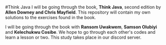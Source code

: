 #Think Java
I will be going through the book, **Think Java**, second edition by **Allen Downey and Chris Mayfield**. This repository will contain my own solutions to the exercises found in the book.

I will be going through the book with **Ransom Uwakwem**, **Samson Olubiyi** and **Kelechukwu Cosibe**. We hope to go through each other's codes and learn a lesson or two. This study takes place in our discord server.
